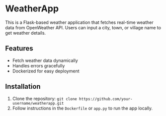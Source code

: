 # WeatherApp

This is a Flask-based weather application that fetches real-time weather data from OpenWeather API. Users can input a city, town, or village name to get weather details.

## Features
- Fetch weather data dynamically
- Handles errors gracefully
- Dockerized for easy deployment

## Installation
1. Clone the repository:
   `git clone https://github.com/your-username/weatherapp.git`
2. Follow instructions in the `Dockerfile` or `app.py` to run the app locally.
